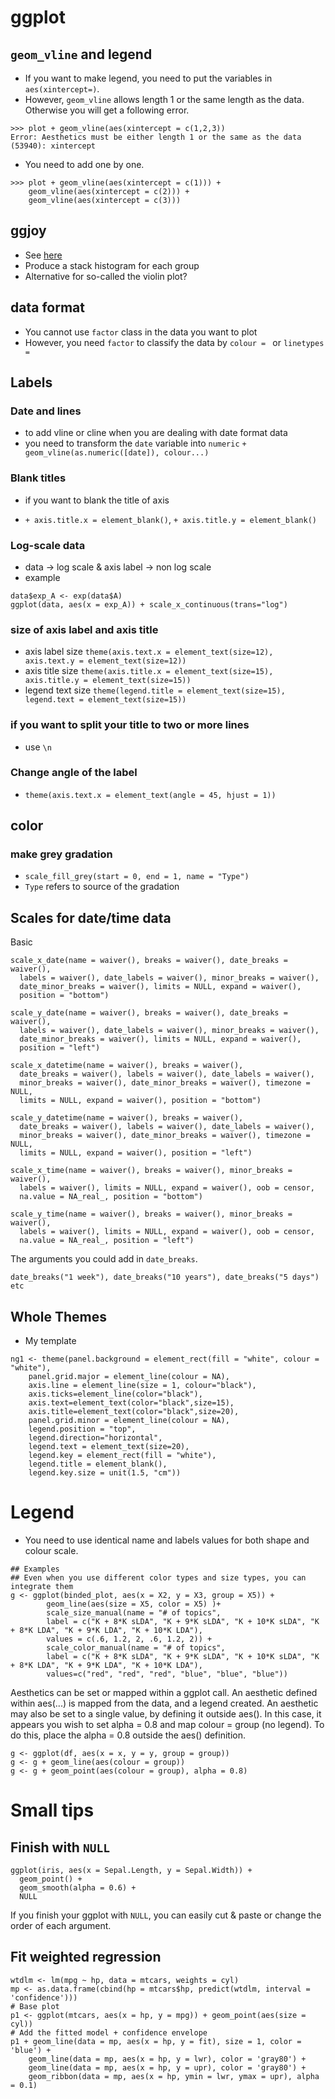 # ggplot
## `geom_vline` and legend
* If you want to make legend, you need to put the variables in `aes(xintercept=)`.
* However, `geom_vline` allows length 1 or the same length as the data. Otherwise you will get a following error.

```
>>> plot + geom_vline(aes(xintercept = c(1,2,3))
Error: Aesthetics must be either length 1 or the same as the data (53940): xintercept
```

* You need to add one by one.

```
>>> plot + geom_vline(aes(xintercept = c(1))) + 	
	geom_vline(aes(xintercept = c(2))) + 
    geom_vline(aes(xintercept = c(3)))
```
 

## ggjoy
* See [here](https://simplystatistics.org/2017/07/13/the-joy-of-no-more-violin-plots/)
* Produce a stack histogram for each group
* Alternative for so-called the violin plot?

## data format
* You cannot use `factor` class in the data you want to plot
* However, you need `factor` to classify the data by `colour = ` or `linetypes = `

## Labels
### Date and lines
* to add vline or cline when you are dealing with date format data
* you need to transform the `date` variable into `numeric`
`+ geom_vline(as.numeric([date]), colour...)`

###  Blank titles
* if you want to blank the title of axis

* `+ axis.title.x = element_blank()`,  `+ axis.title.y = element_blank()`

### Log-scale data
* data -> log scale & axis label -> non log scale
* example
```
data$exp_A <- exp(data$A)
ggplot(data, aes(x = exp_A)) + scale_x_continuous(trans="log")
```

### size of axis label and axis title
* axis label size
`theme(axis.text.x = element_text(size=12), axis.text.y = element_text(size=12))`
* axis title size
`theme(axis.title.x = element_text(size=15), axis.title.y = element_text(size=15))` 
* legend text size
`theme(legend.title = element_text(size=15), legend.text = element_text(size=15))`

### if you want to split your title to two or more lines
* use `\n`

### Change angle of the label
* `theme(axis.text.x = element_text(angle = 45, hjust = 1))`

## color 
### make grey gradation
* `scale_fill_grey(start = 0, end = 1, name = "Type")`
* `Type` refers to source of the gradation

## Scales for date/time data
Basic

```
scale_x_date(name = waiver(), breaks = waiver(), date_breaks = waiver(),
  labels = waiver(), date_labels = waiver(), minor_breaks = waiver(),
  date_minor_breaks = waiver(), limits = NULL, expand = waiver(),
  position = "bottom")

scale_y_date(name = waiver(), breaks = waiver(), date_breaks = waiver(),
  labels = waiver(), date_labels = waiver(), minor_breaks = waiver(),
  date_minor_breaks = waiver(), limits = NULL, expand = waiver(),
  position = "left")

scale_x_datetime(name = waiver(), breaks = waiver(),
  date_breaks = waiver(), labels = waiver(), date_labels = waiver(),
  minor_breaks = waiver(), date_minor_breaks = waiver(), timezone = NULL,
  limits = NULL, expand = waiver(), position = "bottom")

scale_y_datetime(name = waiver(), breaks = waiver(),
  date_breaks = waiver(), labels = waiver(), date_labels = waiver(),
  minor_breaks = waiver(), date_minor_breaks = waiver(), timezone = NULL,
  limits = NULL, expand = waiver(), position = "left")

scale_x_time(name = waiver(), breaks = waiver(), minor_breaks = waiver(),
  labels = waiver(), limits = NULL, expand = waiver(), oob = censor,
  na.value = NA_real_, position = "bottom")

scale_y_time(name = waiver(), breaks = waiver(), minor_breaks = waiver(),
  labels = waiver(), limits = NULL, expand = waiver(), oob = censor,
  na.value = NA_real_, position = "left")

```
The arguments you could add in `date_breaks`.

```
date_breaks("1 week"), date_breaks("10 years"), date_breaks("5 days") etc
```

## Whole Themes
* My template

```
ng1 <- theme(panel.background = element_rect(fill = "white", colour = "white"), 
	panel.grid.major = element_line(colour = NA), 
	axis.line = element_line(size = 1, colour="black"), 
	axis.ticks=element_line(color="black"), 
	axis.text=element_text(color="black",size=15), 
	axis.title=element_text(color="black",size=20), 
	panel.grid.minor = element_line(colour = NA), 
	legend.position = "top", 
	legend.direction="horizontal", 
	legend.text = element_text(size=20), 
	legend.key = element_rect(fill = "white"), 
	legend.title = element_blank(),
	legend.key.size = unit(1.5, "cm"))
```

# Legend
* You need to use identical name and labels values for both shape and colour scale.

```
## Examples
## Even when you use different color types and size types, you can integrate them
g <- ggplot(binded_plot, aes(x = X2, y = X3, group = X5)) + 
		geom_line(aes(size = X5, color = X5) )+ 
		scale_size_manual(name = "# of topics", 
		label = c("K + 8*K sLDA", "K + 9*K sLDA", "K + 10*K sLDA", "K + 8*K LDA", "K + 9*K LDA", "K + 10*K LDA"),
		values = c(.6, 1.2, 2, .6, 1.2, 2)) +
		scale_color_manual(name = "# of topics", 
		label = c("K + 8*K sLDA", "K + 9*K sLDA", "K + 10*K sLDA", "K + 8*K LDA", "K + 9*K LDA", "K + 10*K LDA"), 
		values=c("red", "red", "red", "blue", "blue", "blue"))
```

Aesthetics can be set or mapped within a ggplot call.
An aesthetic defined within aes(...) is mapped from the data, and a legend created. An aesthetic may also be set to a single value, by defining it outside aes(). In this case, it appears you wish to set alpha = 0.8 and map colour = group (no legend).
To do this, place the alpha = 0.8 outside the aes() definition.

```
g <- ggplot(df, aes(x = x, y = y, group = group))
g <- g + geom_line(aes(colour = group))
g <- g + geom_point(aes(colour = group), alpha = 0.8)
```

# Small tips
## Finish with `NULL`

```
ggplot(iris, aes(x = Sepal.Length, y = Sepal.Width)) +
  geom_point() +
  geom_smooth(alpha = 0.6) +
  NULL
```

If you finish your ggplot with `NULL`, you can easily cut & paste or change the order of each argument.

## Fit weighted regression

```
wtdlm <- lm(mpg ~ hp, data = mtcars, weights = cyl)
mp <- as.data.frame(cbind(hp = mtcars$hp, predict(wtdlm, interval = 'confidence')))
# Base plot
p1 <- ggplot(mtcars, aes(x = hp, y = mpg)) + geom_point(aes(size = cyl))
# Add the fitted model + confidence envelope
p1 + geom_line(data = mp, aes(x = hp, y = fit), size = 1, color = 'blue') +
	geom_line(data = mp, aes(x = hp, y = lwr), color = 'gray80') +
	geom_line(data = mp, aes(x = hp, y = upr), color = 'gray80') +
	geom_ribbon(data = mp, aes(x = hp, ymin = lwr, ymax = upr), alpha = 0.1)
```

## 